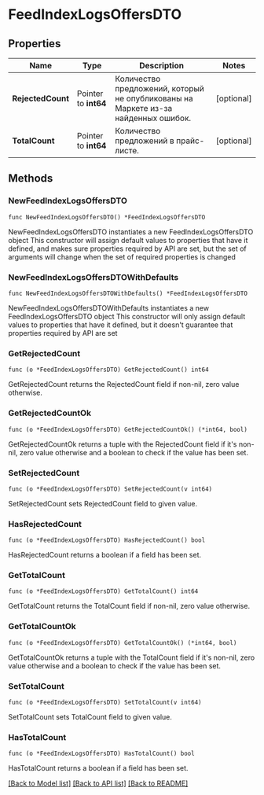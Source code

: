# FeedIndexLogsOffersDTO

## Properties

Name | Type | Description | Notes
------------ | ------------- | ------------- | -------------
**RejectedCount** | Pointer to **int64** | Количество предложений, который не опубликованы на Маркете из-за найденных ошибок. | [optional] 
**TotalCount** | Pointer to **int64** | Количество предложений в прайс-листе. | [optional] 

## Methods

### NewFeedIndexLogsOffersDTO

`func NewFeedIndexLogsOffersDTO() *FeedIndexLogsOffersDTO`

NewFeedIndexLogsOffersDTO instantiates a new FeedIndexLogsOffersDTO object
This constructor will assign default values to properties that have it defined,
and makes sure properties required by API are set, but the set of arguments
will change when the set of required properties is changed

### NewFeedIndexLogsOffersDTOWithDefaults

`func NewFeedIndexLogsOffersDTOWithDefaults() *FeedIndexLogsOffersDTO`

NewFeedIndexLogsOffersDTOWithDefaults instantiates a new FeedIndexLogsOffersDTO object
This constructor will only assign default values to properties that have it defined,
but it doesn't guarantee that properties required by API are set

### GetRejectedCount

`func (o *FeedIndexLogsOffersDTO) GetRejectedCount() int64`

GetRejectedCount returns the RejectedCount field if non-nil, zero value otherwise.

### GetRejectedCountOk

`func (o *FeedIndexLogsOffersDTO) GetRejectedCountOk() (*int64, bool)`

GetRejectedCountOk returns a tuple with the RejectedCount field if it's non-nil, zero value otherwise
and a boolean to check if the value has been set.

### SetRejectedCount

`func (o *FeedIndexLogsOffersDTO) SetRejectedCount(v int64)`

SetRejectedCount sets RejectedCount field to given value.

### HasRejectedCount

`func (o *FeedIndexLogsOffersDTO) HasRejectedCount() bool`

HasRejectedCount returns a boolean if a field has been set.

### GetTotalCount

`func (o *FeedIndexLogsOffersDTO) GetTotalCount() int64`

GetTotalCount returns the TotalCount field if non-nil, zero value otherwise.

### GetTotalCountOk

`func (o *FeedIndexLogsOffersDTO) GetTotalCountOk() (*int64, bool)`

GetTotalCountOk returns a tuple with the TotalCount field if it's non-nil, zero value otherwise
and a boolean to check if the value has been set.

### SetTotalCount

`func (o *FeedIndexLogsOffersDTO) SetTotalCount(v int64)`

SetTotalCount sets TotalCount field to given value.

### HasTotalCount

`func (o *FeedIndexLogsOffersDTO) HasTotalCount() bool`

HasTotalCount returns a boolean if a field has been set.


[[Back to Model list]](../README.md#documentation-for-models) [[Back to API list]](../README.md#documentation-for-api-endpoints) [[Back to README]](../README.md)


